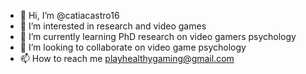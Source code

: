 - 👋 Hi, I’m @catiacastro16
- 👀 I’m interested in research and video games
- 🌱 I’m currently learning PhD research on video gamers psychology 
- 💞️ I’m looking to collaborate on video game psychology
- 📫 How to reach me playhealthygaming@gmail.com

<!---
catiacastro16/catiacastro16 is a ✨ special ✨ repository because its `README.md` (this file) appears on your GitHub profile.
You can click the Preview link to take a look at your changes.
--->
